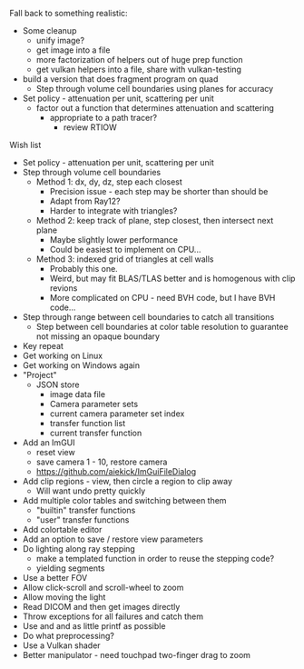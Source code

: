 Fall back to something realistic:
* Some cleanup
  * unify image?
  * get image into a file
  * more factorization of helpers out of huge prep function
  * get vulkan helpers into a file, share with vulkan-testing
* build a version that does fragment program on quad
  * Step through volume cell boundaries using planes for accuracy
* Set policy - attenuation per unit, scattering per unit
  * factor out a function that determines attenuation and scattering
    * appropriate to a path tracer?
        * review RTIOW

Wish list
* Set policy - attenuation per unit, scattering per unit
* Step through volume cell boundaries
  * Method 1: dx, dy, dz, step each closest
    * Precision issue - each step may be shorter than should be
    * Adapt from Ray12?
    * Harder to integrate with triangles?
  * Method 2: keep track of plane, step closest, then intersect next plane
    * Maybe slightly lower performance
    * Could be easiest to implement on CPU...
  * Method 3: indexed grid of triangles at cell walls
    * Probably this one.
    * Weird, but may fit BLAS/TLAS better and is homogenous with clip revions
    * More complicated on CPU - need BVH code, but I have BVH code...
* Step through range between cell boundaries to catch all transitions
  * Step between cell boundaries at color table resolution to guarantee not missing an opaque boundary
* Key repeat
* Get working on Linux
* Get working on Windows again
* "Project"
  * JSON store
    * image data file
    * Camera parameter sets
    * current camera parameter set index
    * transfer function list
    * current transfer function
* Add an ImGUI
  * reset view
  * save camera 1 - 10, restore camera
  * https://github.com/aiekick/ImGuiFileDialog
* Add clip regions - view, then circle a region to clip away
  * Will want undo pretty quickly
* Add multiple color tables and switching between them
  * "builtin" transfer functions
  * "user" transfer functions
* Add colortable editor
* Add an option to save / restore view parameters
* Do lighting along ray stepping
  * make a templated function in order to reuse the stepping code?
  * yielding segments
* Use a better FOV
* Allow click-scroll and scroll-wheel to zoom
* Allow moving the light
* Read DICOM and then get images directly
* Throw exceptions for all failures and catch them
* Use <iostream> and <format> and as little printf as possible
* Do what preprocessing?
* Use a Vulkan shader
* Better manipulator - need touchpad two-finger drag to zoom
